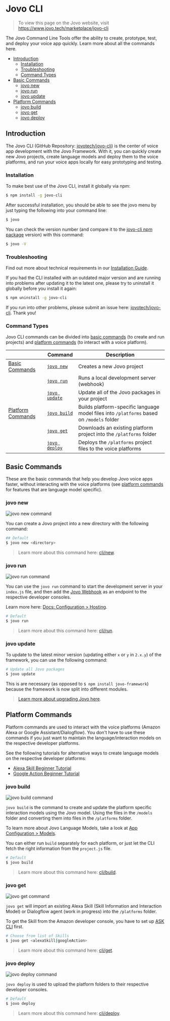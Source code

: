 # Jovo CLI

> To view this page on the Jovo website, visit https://www.jovo.tech/marketplace/jovo-cli

The Jovo Command Line Tools offer the ability to create, prototype, test, and deploy your voice app quickly. Learn more about all the commands here.

* [Introduction](#introduction)
    * [Installation](#installation)
    * [Troubleshooting](#troubleshooting)
    * [Command Types](#command-types)
* [Basic Commands](#basic-commands)
    * [jovo new](#jovo-new)
    * [jovo run](#jovo-run)
    * [jovo update](#jovo-update)
* [Platform Commands](#platform-commands)
    * [jovo build](#jovo-build)
    * [jovo get](#jovo-get)
    * [jovo deploy](#jovo-deploy)


## Introduction

The Jovo CLI (GitHub Repository: [jovotech/jovo-cli](https://github.com/jovotech/jovo-cli)) is the center of voice app development with the Jovo Framework. With it, you can quickly create new Jovo projects, create language models and deploy them to the voice platforms, and run your voice apps locally for easy prototyping and testing.

### Installation

To make best use of the Jovo CLI, install it globally via npm:

```sh
$ npm install -g jovo-cli
```

After successful installation, you should be able to see the jovo menu by just typing the following into your command line:

```sh
$ jovo
```

You can check the version number (and compare it to the [jovo-cli npm package](https://www.npmjs.com/package/jovo-cli) version) with this command:

```sh
$ jovo -V
```

### Troubleshooting

Find out more about technical requirements in our [Installation Guide](https://www.jovo.tech/docs/installation).

If you had the CLI installed with an outdated major version and are running into problems after updating it to the latest one, please try to uninstall it globally before you install it again:

```sh
$ npm uninstall -g jovo-cli
```

If you run into other problems, please submit an issue here: [jovotech/jovo-cli](https://github.com/jovotech/jovo-cli). Thank you! 

### Command Types

Jovo CLI commands can be divided into [basic commands](#basic-commands) (to create and run projects) and [platform commands](#platform-commands) (to interact with a voice platform).

| | Command | Description 
------------ | ------------ | ------------- 
[Basic Commands](#basic-commands) | [`jovo new`](#jovo-new) | Creates a new Jovo project 
| | [`jovo run`](#jovo-run) | Runs a local development server (webhook)
| | [`jovo update`](#jovo-update) | Update all of the Jovo packages in your project
[Platform Commands](#platform-commands) | [`jovo build`](#jovo-build) | Builds platform-specific language model files into `/platforms` based on  `/models` folder
| | [`jovo get`](#jovo-get) | Downloads an existing platform project into the `/platforms` folder
| | [`jovo deploy`](#jovo-deploy) | Deploys the `/platforms` project files to the voice platforms


## Basic Commands

These are the basic commands that help you develop Jovo voice apps faster, without interacting with the voice platforms (see [platform commands](#platform-commands) for features that are language model specific).

### jovo new

![jovo new command](./img/jovo-new.png "jovo new command")

You can create a Jovo project into a new directory with the following command:

```sh
## Default
$ jovo new <directory>
```

> Learn more about this command here: [cli/new](https://www.jovo.tech/marketplace/jovo-cli/new).

### jovo run

![jovo run command](./img/jovo-run.png "jovo run command")

You can use the `jovo run` command to start the development server in your `index.js` file, and then add the [Jovo Webhook](https://www.jovo.tech/docs/webhook) as an endpoint to the respective developer consoles.

Learn more here: [Docs: Configuration > Hosting](https://www.jovo.tech/docs/hosting).

```sh
# Default
$ jovo run
```

> Learn more about this command here: [cli/run](https://www.jovo.tech/marketplace/jovo-cli).


### jovo update

To update to the latest minor version (updating either `x` or `y` in `2.x.y`) of the framework, you can use the following command:

```sh
# Update all Jovo packages
$ jovo update
```

This is are necessary (as opposed to `$ npm install jovo-framework`) because the framework is now split into different modules.

> [Learn more about upgrading Jovo here](https://www.jovo.tech/docs/installation/upgrading).



## Platform Commands

Platform commands are used to interact with the voice platforms (Amazon Alexa or Google Assistant/Dialogflow). You don't have to use these commands if you just want to maintain the language/interaction models on the respective developer platforms.

See the following tutorials for alternative ways to create language models on the respective developer platforms:

* [Alexa Skill Beginner Tutorial](https://www.jovo.tech/tutorials/alexa-skill-tutorial-nodejs/) 
* [Google Action Beginner Tutorial](https://www.jovo.tech/tutorials/google-action-tutorial-nodejs/)


### jovo build

![jovo build command](./img/jovo-build.png "jovo build command")

`jovo build` is the command to create and update the platform specific interaction models using the Jovo model. Using the files in the `/models` folder and converting them into files in the `/platforms` folder.

To learn more about Jovo Language Models, take a look at [App Configuration > Models](https://www.jovo.tech/docs/model).

You can either run `build`  separately for each platform, or just let the CLI fetch the right information from the `project.js` file.

```sh
# Default
$ jovo build
```

> Learn more about this command here: [cli/build](https://www.jovo.tech/marketplace/jovo-cli/build).



### jovo get

![jovo get command](./img/jovo-get.png "jovo get command")

`jovo get` will import an existing Alexa Skill (Skill Information and Interaction Model) or Dialogflow agent (work in progress) into the `/platforms` folder. 

To get the Skill from the Amazon developer console, you have to set up [ASK CLI](https://developer.amazon.com/docs/smapi/quick-start-alexa-skills-kit-command-line-interface.html) first.

```sh
# Choose from list of Skills
$ jovo get <alexaSkill|googleAction>
```

> Learn more about this command here: [cli/get](https://www.jovo.tech/marketplace/jovo-cli/get).


### jovo deploy

![jovo deploy command](./img/jovo-deploy.png "jovo deploy command")

`jovo deploy` is used to upload the platform folders to their respective developer consoles. 

```sh
# Default
$ jovo deploy
```

> Learn more about this command here: [cli/deploy](https://www.jovo.tech/marketplace/jovo-cli/deploy).
